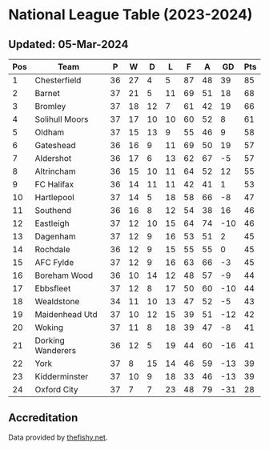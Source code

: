 # National League Table (2023-2024)
## Updated: 05-Mar-2024

| Pos | Team | P | W | D | L | F | A | GD | Pts |
| --- | --- | --- | --- | --- | --- | --- | --- | --- | --- |
| 1 | Chesterfield | 36 | 27 | 4 | 5 | 87 | 48 | 39 | 85 |
| 2 | Barnet | 37 | 21 | 5 | 11 | 69 | 51 | 18 | 68 |
| 3 | Bromley | 37 | 18 | 12 | 7 | 61 | 42 | 19 | 66 |
| 4 | Solihull Moors | 37 | 17 | 10 | 10 | 60 | 52 | 8 | 61 |
| 5 | Oldham | 37 | 15 | 13 | 9 | 55 | 46 | 9 | 58 |
| 6 | Gateshead | 36 | 16 | 9 | 11 | 69 | 50 | 19 | 57 |
| 7 | Aldershot | 36 | 17 | 6 | 13 | 62 | 67 | -5 | 57 |
| 8 | Altrincham | 36 | 15 | 10 | 11 | 64 | 52 | 12 | 55 |
| 9 | FC Halifax | 36 | 14 | 11 | 11 | 42 | 41 | 1 | 53 |
| 10 | Hartlepool | 37 | 14 | 5 | 18 | 58 | 66 | -8 | 47 |
| 11 | Southend | 36 | 16 | 8 | 12 | 54 | 38 | 16 | 46 |
| 12 | Eastleigh | 37 | 12 | 10 | 15 | 64 | 74 | -10 | 46 |
| 13 | Dagenham | 37 | 12 | 9 | 16 | 53 | 51 | 2 | 45 |
| 14 | Rochdale | 36 | 12 | 9 | 15 | 55 | 55 | 0 | 45 |
| 15 | AFC Fylde | 37 | 12 | 9 | 16 | 63 | 66 | -3 | 45 |
| 16 | Boreham Wood | 36 | 10 | 14 | 12 | 48 | 57 | -9 | 44 |
| 17 | Ebbsfleet | 37 | 12 | 8 | 17 | 50 | 60 | -10 | 44 |
| 18 | Wealdstone | 34 | 11 | 10 | 13 | 47 | 52 | -5 | 43 |
| 19 | Maidenhead Utd | 37 | 10 | 12 | 15 | 39 | 51 | -12 | 42 |
| 20 | Woking | 37 | 11 | 8 | 18 | 39 | 47 | -8 | 41 |
| 21 | Dorking Wanderers | 36 | 12 | 5 | 19 | 44 | 60 | -16 | 41 |
| 22 | York | 37 | 8 | 15 | 14 | 46 | 59 | -13 | 39 |
| 23 | Kidderminster | 37 | 10 | 9 | 18 | 33 | 46 | -13 | 39 |
| 24 | Oxford City | 37 | 7 | 7 | 23 | 48 | 79 | -31 | 28 |

## Accreditation 

Data provided by [thefishy.net](https://www.thefishy.net/).